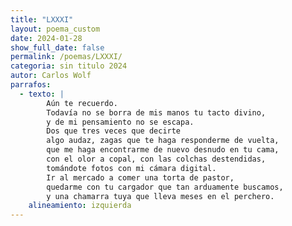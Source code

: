 ```yaml
---
title: "LXXXI"
layout: poema_custom
date: 2024-01-28
show_full_date: false
permalink: /poemas/LXXXI/
categoria: sin titulo 2024
autor: Carlos Wolf
parrafos:
  - texto: |
        Aún te recuerdo.
        Todavía no se borra de mis manos tu tacto divino,
        y de mi pensamiento no se escapa.
        Dos que tres veces que decirte
        algo audaz, zagas que te haga responderme de vuelta,
        que me haga encontrarme de nuevo desnudo en tu cama,
        con el olor a copal, con las colchas destendidas,
        tomándote fotos con mi cámara digital.
        Ir al mercado a comer una torta de pastor,
        quedarme con tu cargador que tan arduamente buscamos,
        y una chamarra tuya que lleva meses en el perchero.
    alineamiento: izquierda
---
```

